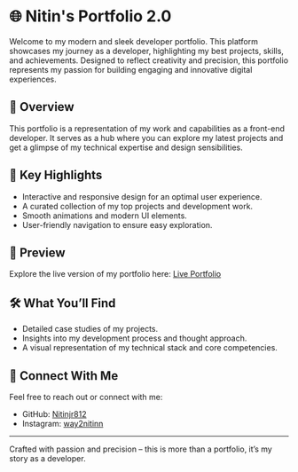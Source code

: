 # 🌐 Nitin's Portfolio 2.0

Welcome to my modern and sleek developer portfolio. This platform showcases my journey as a developer, highlighting my best projects, skills, and achievements. Designed to reflect creativity and precision, this portfolio represents my passion for building engaging and innovative digital experiences.

## 🚀 Overview
This portfolio is a representation of my work and capabilities as a front-end developer. It serves as a hub where you can explore my latest projects and get a glimpse of my technical expertise and design sensibilities.

## 🎯 Key Highlights
- Interactive and responsive design for an optimal user experience.
- A curated collection of my top projects and development work.
- Smooth animations and modern UI elements.
- User-friendly navigation to ensure easy exploration.

## 📸 Preview
Explore the live version of my portfolio here: [Live Portfolio](https://nitinjr812-portfolio.netlify.app)

## 🛠️ What You’ll Find
- Detailed case studies of my projects.
- Insights into my development process and thought approach.
- A visual representation of my technical stack and core competencies.

## 🤝 Connect With Me
Feel free to reach out or connect with me:
- GitHub: [Nitinjr812](https://github.com/Nitinjr812)
- Instagram: [way2nitinn](https://www.instagram.com/way2nitinn)

---

Crafted with passion and precision – this is more than a portfolio, it’s my story as a developer.

